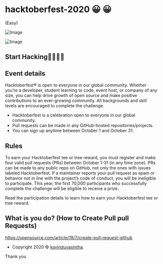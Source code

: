 # hacktoberfest-2020 😀 😀
(Easy)

![Image](https://hacktoberfest.digitalocean.com/assets/og-hf20-cf92d1a3bfc78883ea79dbac1518f1a4f1585e23eb69337ea730447cb70fa777.png)

![Image](https://github.com/kavindyasinthasilva/hacktoberfest-2020/blob/master/image/Untitled-1.png)

## Start Hacking🤗🤗🤗🤗






## Event details
Hacktoberfest® is open to everyone in our global community. Whether you’re a developer, student learning to code, event host, or company of any size, you can help drive growth of open source and make positive contributions to an ever-growing community. All backgrounds and skill levels are encouraged to complete the challenge.

- Hacktoberfest is a celebration open to everyone in our global community.
- Pull requests can be made in any GitHub-hosted repositories/projects.
- You can sign up anytime between October 1 and October 31.

## Rules
To earn your Hacktoberfest tee or tree reward, you must register and make four valid pull requests (PRs) between October 1-31 (in any time zone). PRs can be made to any public repo on GitHub, not only the ones with issues labeled Hacktoberfest. If a maintainer reports your pull request as spam or behavior not in line with the project’s code of conduct, you will be ineligible to participate. This year, the first 70,000 participants who successfully complete the challenge will be eligible to receive a prize.

Read the participation details to learn how to earn your Hacktoberfest tee or tree reward.

## What is you do? (How to Create Pull pull Requests)


https://opensource.com/article/19/7/create-pull-request-github















- Copyright 2020 © <a href="http://kavinduyasintha.tech" target="_blank">kavinduyasintha</a>.

Thank you
